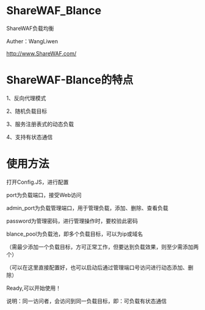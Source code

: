# ShareWAF_Blance
ShareWAF负载均衡

Auther：WangLiwen

http://www.ShareWAF.com/

# ShareWAF-Blance的特点
1、反向代理模式

2、随机负载目标

3、服务注册表式的动态负载

4、支持有状态通信

# 使用方法
打开Config.JS，进行配置

port为负载端口，接受Web访问

admin_port为负载管理端口，用于管理负载，添加、删除、查看负载

password为管理密码，进行管理操作时，要校验此密码

blance_pool为负载池，即多个负载目标，可以为ip或域名

（需最少添加一个负载目标，方可正常工作，但要达到负载效果，则至少需添加两个）

（可以在这里直接配置好，也可以启动后通过管理端口号访问进行动态添加、删除）

Ready,可以开始使用！

说明：同一访问者，会访问到同一负载目标，即：可负载有状态通信
